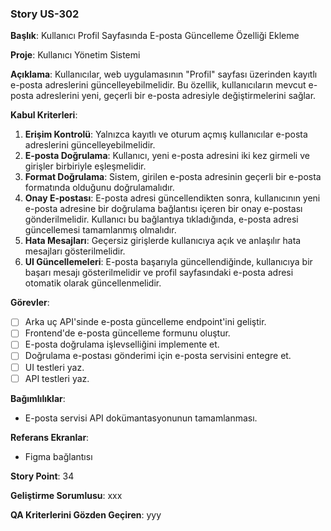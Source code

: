 ### Story US-302

**Başlık**: Kullanıcı Profil Sayfasında E-posta Güncelleme Özelliği Ekleme

**Proje**: Kullanıcı Yönetim Sistemi

**Açıklama**:
Kullanıcılar, web uygulamasının "Profil" sayfası üzerinden kayıtlı e-posta adreslerini güncelleyebilmelidir. Bu özellik, kullanıcıların mevcut e-posta adreslerini yeni, geçerli bir e-posta adresiyle değiştirmelerini sağlar.

**Kabul Kriterleri**:
1. **Erişim Kontrolü**: Yalnızca kayıtlı ve oturum açmış kullanıcılar e-posta adreslerini güncelleyebilmelidir.
2. **E-posta Doğrulama**: Kullanıcı, yeni e-posta adresini iki kez girmeli ve girişler birbiriyle eşleşmelidir.
3. **Format Doğrulama**: Sistem, girilen e-posta adresinin geçerli bir e-posta formatında olduğunu doğrulamalıdır.
4. **Onay E-postası**: E-posta adresi güncellendikten sonra, kullanıcının yeni e-posta adresine bir doğrulama bağlantısı içeren bir onay e-postası gönderilmelidir. Kullanıcı bu bağlantıya tıkladığında, e-posta adresi güncellemesi tamamlanmış olmalıdır.
5. **Hata Mesajları**: Geçersiz girişlerde kullanıcıya açık ve anlaşılır hata mesajları gösterilmelidir.
6. **UI Güncellemeleri**: E-posta başarıyla güncellendiğinde, kullanıcıya bir başarı mesajı gösterilmelidir ve profil sayfasındaki e-posta adresi otomatik olarak güncellenmelidir.

**Görevler**:
- [ ] Arka uç API'sinde e-posta güncelleme endpoint'ini geliştir.
- [ ] Frontend'de e-posta güncelleme formunu oluştur.
- [ ] E-posta doğrulama işlevselliğini implemente et.
- [ ] Doğrulama e-postası gönderimi için e-posta servisini entegre et.
- [ ] UI testleri yaz.
- [ ] API testleri yaz.

**Bağımlılıklar**:
- E-posta servisi API dokümantasyonunun tamamlanması.

**Referans Ekranlar**:
- Figma bağlantısı

**Story Point**: 34

**Geliştirme Sorumlusu**: xxx

**QA Kriterlerini Gözden Geçiren**: yyy
